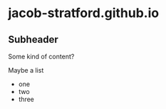 # jacob-stratford.github.io


## Subheader


Some kind of content?

Maybe a list
 - one
 - two
 - three



